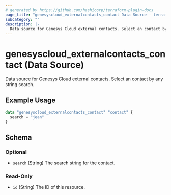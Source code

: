 ```yaml
---
# generated by https://github.com/hashicorp/terraform-plugin-docs
page_title: "genesyscloud_externalcontacts_contact Data Source - terraform-provider-genesyscloud"
subcategory: ""
description: |-
  Data source for Genesys Cloud external contacts. Select an contact by any string search.
---
```


# genesyscloud_externalcontacts_contact (Data Source)

Data source for Genesys Cloud external contacts. Select an contact by any string search.

## Example Usage

```terraform
data "genesyscloud_externalcontacts_contact" "contact" {
  search = "jean"
}
```

<!-- schema generated by tfplugindocs -->
## Schema

### Optional

- `search` (String) The search string for the contact.

### Read-Only

- `id` (String) The ID of this resource.


